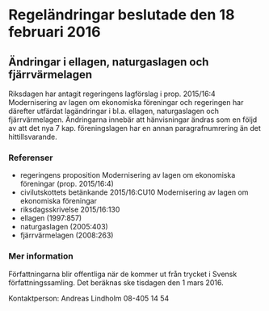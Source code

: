 # Regeländringar beslutade den 18 februari 2016

## Ändringar i ellagen, naturgaslagen och fjärrvärmelagen

Riksdagen har antagit regeringens lagförslag i prop. 2015/16:4 Modernisering av lagen om ekonomiska föreningar och regeringen har därefter utfärdat lagändringar i bl.a. ellagen, naturgaslagen och fjärrvärmelagen. Ändringarna innebär att hänvisningar ändras som en följd av att det nya 7 kap. föreningslagen har en annan paragrafnumrering än det hittillsvarande.

### Referenser

* regeringens proposition Modernisering av lagen om ekonomiska föreningar (prop. 2015/16:4)
* civilutskottets betänkande 2015/16:CU10 Modernisering av lagen om ekonomiska föreningar
* riksdagsskrivelse 2015/16:130
* ellagen (1997:857)
* naturgaslagen (2005:403)
* fjärrvärmelagen (2008:263)

### Mer information

Författningarna blir offentliga när de kommer ut från trycket i Svensk författningssamling. Det beräknas ske tisdagen den 1 mars 2016.

Kontaktperson:
Andreas Lindholm 08-405 14 54
